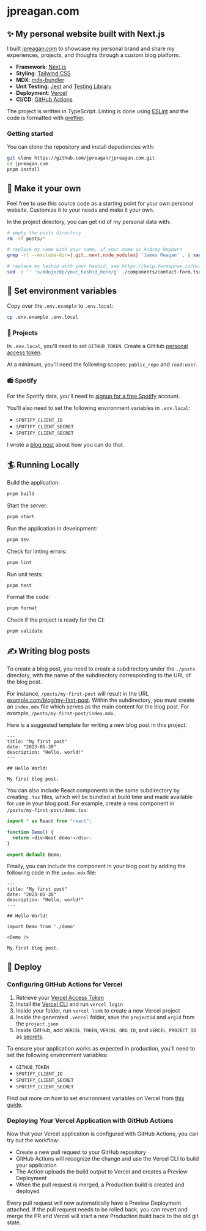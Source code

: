 # jpreagan.com

## ✨ My personal website built with Next.js

I built [jpreagan.com](https://jpreagan.com/) to showcase my personal brand and share my experiences, projects, and thoughts through a custom blog platform.

- **Framework**: [Next.js](https://nextjs.org/)
- **Styling**: [Tailwind CSS](https://tailwindcss.com/)
- **MDX**: [mdx-bundler](https://github.com/kentcdodds/mdx-bundler)
- **Unit Testing**: [Jest](https://jestjs.io/) and [Testing Library](https://testing-library.com/)
- **Deployment**: [Vercel](https://vercel.com)
- **CI/CD**: [GitHub Actions](https://github.com/features/actions)

The project is written in TypeScript. Linting is done using [ESLint](https://eslint.org/) and the code is formatted with [prettier](https://prettier.io/).

### Getting started

You can clone the repository and install depedencies with:

```bash
git clone https://github.com/jpreagan/jpreagan.com.git
cd jpreagan.com
pnpm install
```

## 💅 Make it your own

Feel free to use this source code as a starting point for your own personal website. Customize it to your needs and make it your own.

In the project directory, you can get rid of my personal data with:

```bash
# empty the posts directory
rm -rf posts/*

# replace my name with your name, if your name is Audrey Hepburn
grep -rl --exclude-dir={.git,.next,node_modules} 'James Reagan' . | xargs sed -i '' 's/James Reagan/Audrey Hepburn/g'

# replace my hashid with your hashid, see https://help.formspree.io/hc/en-us/articles/360015130174
sed -i '' 's/mdojozdp/your_hashid_here/g' ./components/contact-form.tsx
```

## 🔑️️️️ Set environment variables

Copy over the `.env.example` to `.env.local`:

```bash
cp .env.example .env.local
```

### 💼 Projects

In `.env.local`, you'll need to set `GITHUB_TOKEN`. Create a GitHub [personal access token](https://docs.github.com/en/authentication/keeping-your-account-and-data-secure/creating-a-personal-access-token).

At a minimum, you'll need the following scopes: `public_repo` and `read:user`.

### 📻 Spotify

For the Spotify data, you'll need to [signup for a free Spotify](https://www.spotify.com/us/signup) account.

You'll also need to set the following environment variables in `.env.local`:

- `SPOTIFY_CLIENT_ID`
- `SPOTIFY_CLIENT_SECRET`
- `SPOTIFY_CLIENT_SECRET`

I wrote a [blog post](https://jpreagan.com/blog/starting-a-personal-dashboard-with-the-spotify-api) about how you can do that.

## 🏄 Running Locally

Build the application:

```bash
pnpm build
```

Start the server:

```bash
pnpm start
```

Run the application in development:

```bash
pnpm dev
```

Check for linting errors:

```bash
pnpm lint
```

Run unit tests:

```bash
pnpm test
```

Format the code:

```bash
pnpm format
```

Check if the project is ready for the CI:

```bash
pnpm validate
```

## ✍️ Writing blog posts

To create a blog post, you need to create a subdirectory under the `./posts` directory, with the name of the subdirectory corresponding to the URL of the blog post.

For instance, `/posts/my-first-post` will result in the URL [example.com/blog/my-first-post](https://example.com/blog/my-first-post). Within the subdirectory, you must create an `index.mdx` file which serves as the main content for the blog post. For example, `/posts/my-first-post/index.mdx`.

Here is a suggested template for writing a new blog post in this project:

```
---
title: "My first post"
date: "2023-01-30"
description: "Hello, world!"
---

## Hello World!

My first blog post.
```

You can also include React components in the same subdirectory by creating `.tsx` files, which will be bundled at build time and made available for use in your blog post. For example, create a new component in `/posts/my-first-post/demo.tsx`:

```typescript
import * as React from "react";

function Demo() {
  return <div>Neat demo!</div>;
}

export default Demo;
```

Finally, you can include the component in your blog post by adding the following code in the `index.mdx` file:

```
---
title: "My first post"
date: "2023-01-30"
description: "Hello, world!"
---

## Hello World!

import Demo from './demo'

<Demo />

My first blog post.
```

## 🚀 Deploy

### Configuring GitHub Actions for Vercel

1. Retrieve your [Vercel Access Token](https://vercel.com/support/articles/how-do-i-use-a-vercel-api-access-token)
2. Install the [Vercel CLI](https://vercel.com/cli) and run `vercel login`
3. Inside your folder, run `vercel link` to create a new Vercel project
4. Inside the generated `.vercel` folder, save the `projectId` and `orgId` from the `project.json`
5. Inside GitHub, add `VERCEL_TOKEN`, `VERCEL_ORG_ID`, and `VERCEL_PROJECT_ID` as [secrets](https://docs.github.com/en/actions/security-guides/encrypted-secrets).

To ensure your application works as expected in production, you'll need to set the following environment variables:

- `GITHUB_TOKEN`
- `SPOTIFY_CLIENT_ID`
- `SPOTIFY_CLIENT_SECRET`
- `SPOTIFY_CLIENT_SECRET`

Find out more on how to set environment variables on Vercel from [this guide](https://vercel.com/docs/concepts/projects/environment-variables).

### Deploying Your Vercel Application with GitHub Actions

Now that your Vercel application is configured with GitHub Actions, you can try out the workflow:

- Create a new pull request to your GitHub repository
- GitHub Actions will recognize the change and use the Vercel CLI to build your application
- The Action uploads the build output to Vercel and creates a Preview Deployment
- When the pull request is merged, a Production build is created and deployed

Every pull request will now automatically have a Preview Deployment attached. If the pull request needs to be rolled back, you can revert and merge the PR and Vercel will start a new Production build back to the old git state.
